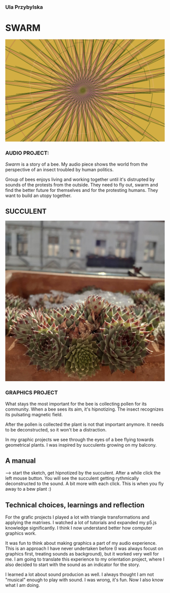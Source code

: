 
### Ula Przybylska

# SWARM

![](imgs/img_sketch.png)

### AUDIO PROJECT:
*Swarm* is a story of a bee. 
My audio piece shows the world from the perspective of an insect troubled by human politics. 

Group of bees enjoys living and working together until it's distrupted by sounds of the protests from the outside. They need to fly out, swarm and find the better future for themselves and for the protesting humans. They want to build an utopy together.

## SUCCULENT

![](imgs/img_succulent.jpg)

### GRAPHICS PROJECT

What stays the most important for the bee is collecting pollen for its community. When a bee sees its aim, it's hipnotizing. The insect recognizes its pulsating magnetic field. 

After the pollen is collected the plant is not that important anymore. It needs to be deconstructed, so it won't be a distraction. 

In my graphic projects we see through the eyes of a bee flying towards geometrical plants. I was inspired by succulents growing on my balcony. 

## A manual

--> start the sketch, get hipnotized by the succulent. After a while click the left mouse button. You will see the succulent getting rythmically deconstructed to the sound. A bit more with each click. This is when you fly away to a bew plant :)


## Technical choices, learnings and reflection

For the grafic projects I played a lot with triangle transformations and applying the matrixes. I watched a lot of tutorials and expanded my p5.js knowledge significantly. I think I now understand better how computer graphics work.

It was fun to think about making graphics a part of my audio experience. This is an approach I have never undertaken before (I was always focust on graphics first, treating sounds as background), but it worked very well for me. I am going to translate this experience to my orientation project, where I also decided to start with the sound as an indicator for the story. 

I learned a lot about sound producion as well. I always thought I am not "musical" enough to play with sound. I was wrong, it's fun. Now I also know what I am doing. 